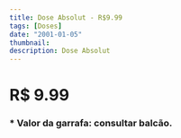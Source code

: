 ```yaml
---
title: Dose Absolut - R$9.99
tags: [Doses]
date: "2001-01-05"
thumbnail: 
description: Dose Absolut
---
```


# R$ 9.99

<h3 id="unordered">
<strong>
<strong>* Valor da garrafa: consultar balcão.</strong>
</strong>
</h3>